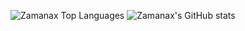 ![Zamanax Top Languages](https://github-readme-stats.vercel.app/api/top-langs/?username=Zamanax&langs_count=5&layout=compact)
![Zamanax's GitHub stats](https://github-readme-stats.vercel.app/api?username=Zamanax&show_icons=true&include_all_commits=true&count_private=true&hide=contribs,prs)
